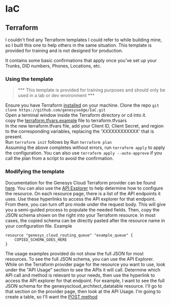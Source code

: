 # IaC
## Terraform
I couldn't find any Terraform templates I could refer to while building mine, so I built this one to help others in the same situation. This template is provided for training and is not designed for production. 

It contains some basic confirmations that apply once you've set up your Trunks, DID numbers, Phones, Locations, etc.

### Using the template
>*** This template is provided for training purposes and should only be used in a lab or dev environment ***<br>

Ensure you have Terraform [installed](https://developer.hashicorp.com/terraform/tutorials/aws-get-started/install-cli) on your machine. 
Clone the repo `git clone https://github.com/genesysedge/IaC.git`<br>
Open a terminal window inside the Terraform directory or cd into it.<br>
copy the [terraform.tfvars.example](./Terraform/terraform.tfvars.example) file to terraform.tfvsars<br>
In the new terraform.tfvars file, add your Client ID, Client Secret, and region to the corresponding variables, replacing the 'XXXXXXXXXXXX' that is present.<br>
Run `terraform init` follows by Run `terraform plan`<br>
Assuming the above completes without errors, run `terraform apply` to apply the configuration. You can also use `terraform apply --auto-approve` if you call the plan from a script to avoid the confirmation. 

### Modifying the template
Documentation for the Genesys Cloud Terraform provider can be found [here](https://registry.terraform.io/providers/MyPureCloud/genesyscloud/latest/docs). You can also use the [API Explorer](https://developer.genesys.cloud/devapps/api-explorer) to help determine how to configure the resource. On each resource page, there is a list of the API endpoints it uses. Use these hyperlinks to access the API explorer for that endpoint. From there, you can turn off pro mode under the request body. This will give you a semi-guided process to populate the needed fields. Then, copy the JSON schema shown on the right into your Terraform resource. In most cases, the copied schema can be directly pasted after the resource name in your configuration file. Example 
```hcl
resource "genesys_cloud_routing_queue" "example_queue" {
    COPIED_SCHEMA_GOES_HERE
}
```

The usage examples provided do not show the full JSON for most resources. To see the full JSON schema, you can use the API Explorer. While on the Terraform provider page for the resource you want to use, look under the "API Usage" section to see the APIs it will call. Determine which API call and method is relevant to your needs, then use the hyperlink to access the API explorer for that endpoint. For example, I want to see the full JSON schema for the genesyscloud_architect_datatable resource. I'll go to that section on the provider page, then look at the API Usage. I'm going to create a table, so I'll want the [POST method](https://developer.genesys.cloud/routing/architect/#post-api-v2-flows-datatables)
